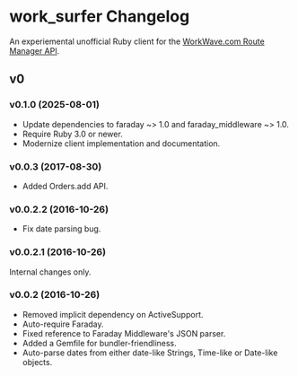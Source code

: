 # work_surfer Changelog

An experiemental unofficial Ruby client for the
[WorkWave.com Route Manager API](https://wwrm.workwave.com/api).

## v0

### v0.1.0 (2025-08-01)

- Update dependencies to faraday ~> 1.0 and faraday_middleware ~> 1.0.
- Require Ruby 3.0 or newer.
- Modernize client implementation and documentation.

### v0.0.3 (2017-08-30)

- Added Orders.add API.

### v0.0.2.2 (2016-10-26)

- Fix date parsing bug.

### v0.0.2.1 (2016-10-26)

Internal changes only.

### v0.0.2 (2016-10-26)

- Removed implicit dependency on ActiveSupport.
- Auto-require Faraday.
- Fixed reference to Faraday Middleware's JSON parser.
- Added a Gemfile for bundler-friendliness.
- Auto-parse dates from either date-like Strings, Time-like or Date-like
  objects.
